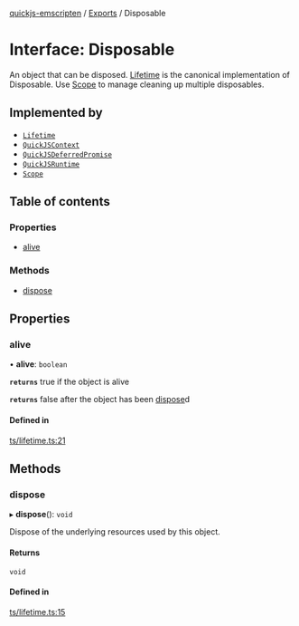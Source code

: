 [quickjs-emscripten](../README.md) / [Exports](../modules.md) / Disposable

# Interface: Disposable

An object that can be disposed.
[Lifetime](../classes/Lifetime.md) is the canonical implementation of Disposable.
Use [Scope](../classes/Scope.md) to manage cleaning up multiple disposables.

## Implemented by

- [`Lifetime`](../classes/Lifetime.md)
- [`QuickJSContext`](../classes/QuickJSContext.md)
- [`QuickJSDeferredPromise`](../classes/QuickJSDeferredPromise.md)
- [`QuickJSRuntime`](../classes/QuickJSRuntime.md)
- [`Scope`](../classes/Scope.md)

## Table of contents

### Properties

- [alive](Disposable.md#alive)

### Methods

- [dispose](Disposable.md#dispose)

## Properties

### alive

• **alive**: `boolean`

**`returns`** true if the object is alive

**`returns`** false after the object has been [dispose](Disposable.md#dispose)d

#### Defined in

[ts/lifetime.ts:21](https://github.com/justjake/quickjs-emscripten/blob/master/ts/lifetime.ts#L21)

## Methods

### dispose

▸ **dispose**(): `void`

Dispose of the underlying resources used by this object.

#### Returns

`void`

#### Defined in

[ts/lifetime.ts:15](https://github.com/justjake/quickjs-emscripten/blob/master/ts/lifetime.ts#L15)
